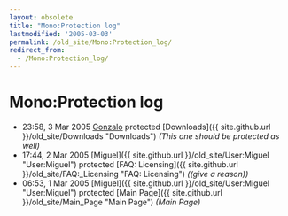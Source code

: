 ```yaml
---
layout: obsolete
title: "Mono:Protection log"
lastmodified: '2005-03-03'
permalink: /old_site/Mono:Protection_log/
redirect_from:
  - /Mono:Protection_log/
---
```


Mono:Protection log
===================

-   23:58, 3 Mar 2005 [Gonzalo](/index.php?title=User:Gonzalo&action=edit&redlink=1 "User:Gonzalo (page does not exist)") protected [Downloads]({{ site.github.url }}/old_site/Downloads "Downloads") *(This one should be protected as well)*
-   17:44, 2 Mar 2005 [Miguel]({{ site.github.url }}/old_site/User:Miguel "User:Miguel") protected [FAQ: Licensing]({{ site.github.url }}/old_site/FAQ:_Licensing "FAQ: Licensing") *((give a reason))*
-   06:53, 1 Mar 2005 [Miguel]({{ site.github.url }}/old_site/User:Miguel "User:Miguel") protected [Main Page]({{ site.github.url }}/old_site/Main_Page "Main Page") *(Main Page)*


